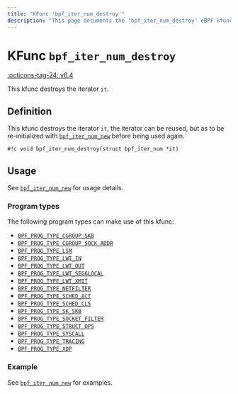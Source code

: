 ```yaml
---
title: "KFunc 'bpf_iter_num_destroy'"
description: "This page documents the 'bpf_iter_num_destroy' eBPF kfunc, including its definition, usage, program types that can use it, and examples."
---
```

# KFunc `bpf_iter_num_destroy`

<!-- [FEATURE_TAG](bpf_iter_num_destroy) -->
[:octicons-tag-24: v6.4](https://github.com/torvalds/linux/commit/06accc8779c1d558a5b5a21f2ac82b0c95827ddd)
<!-- [/FEATURE_TAG] -->

This kfunc destroys the iterator `it`.

## Definition

This kfunc destroys the iterator `it`, the iterator can be reused, but as to be re-initialized with [`bpf_iter_num_new`](bpf_iter_num_new.md) before being used again.

<!-- [KFUNC_DEF] -->
`#!c void bpf_iter_num_destroy(struct bpf_iter_num *it)`
<!-- [/KFUNC_DEF] -->

## Usage

See [`bpf_iter_num_new`](bpf_iter_num_new.md#usage) for usage details.

### Program types

The following program types can make use of this kfunc:

<!-- [KFUNC_PROG_REF] -->
- [`BPF_PROG_TYPE_CGROUP_SKB`](../program-type/BPF_PROG_TYPE_CGROUP_SKB.md)
- [`BPF_PROG_TYPE_CGROUP_SOCK_ADDR`](../program-type/BPF_PROG_TYPE_CGROUP_SOCK_ADDR.md)
- [`BPF_PROG_TYPE_LSM`](../program-type/BPF_PROG_TYPE_LSM.md)
- [`BPF_PROG_TYPE_LWT_IN`](../program-type/BPF_PROG_TYPE_LWT_IN.md)
- [`BPF_PROG_TYPE_LWT_OUT`](../program-type/BPF_PROG_TYPE_LWT_OUT.md)
- [`BPF_PROG_TYPE_LWT_SEG6LOCAL`](../program-type/BPF_PROG_TYPE_LWT_SEG6LOCAL.md)
- [`BPF_PROG_TYPE_LWT_XMIT`](../program-type/BPF_PROG_TYPE_LWT_XMIT.md)
- [`BPF_PROG_TYPE_NETFILTER`](../program-type/BPF_PROG_TYPE_NETFILTER.md)
- [`BPF_PROG_TYPE_SCHED_ACT`](../program-type/BPF_PROG_TYPE_SCHED_ACT.md)
- [`BPF_PROG_TYPE_SCHED_CLS`](../program-type/BPF_PROG_TYPE_SCHED_CLS.md)
- [`BPF_PROG_TYPE_SK_SKB`](../program-type/BPF_PROG_TYPE_SK_SKB.md)
- [`BPF_PROG_TYPE_SOCKET_FILTER`](../program-type/BPF_PROG_TYPE_SOCKET_FILTER.md)
- [`BPF_PROG_TYPE_STRUCT_OPS`](../program-type/BPF_PROG_TYPE_STRUCT_OPS.md)
- [`BPF_PROG_TYPE_SYSCALL`](../program-type/BPF_PROG_TYPE_SYSCALL.md)
- [`BPF_PROG_TYPE_TRACING`](../program-type/BPF_PROG_TYPE_TRACING.md)
- [`BPF_PROG_TYPE_XDP`](../program-type/BPF_PROG_TYPE_XDP.md)
<!-- [/KFUNC_PROG_REF] -->

### Example

See [`bpf_iter_num_new`](bpf_iter_num_new.md#example) for examples.
